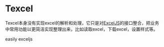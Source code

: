 # Texcel
Texcel本身没有实现excel的解析和处理，它只是对[ExcelJS](https://github.com/exceljs/exceljs/)的接口整合，把业务中常用功能以更简洁实现整理出来，比如读取excel，下载excel，设置样式等。

easily exceljs



